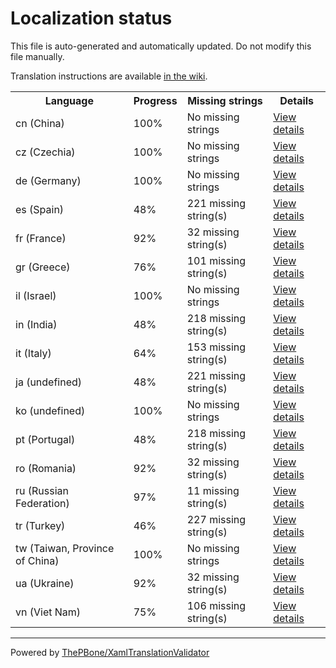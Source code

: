 # Localization status

This file is auto-generated and automatically updated. Do not modify this file manually.

Translation instructions are available [in the wiki](https://github.com/ThePBone/GalaxyBudsClient/wiki/3.-How-to-help-with-translations).

<table>
<tr><th>Language</th><th>Progress</th><th>Missing strings</th><th>Details</th></tr>
<tr><td>cn (China)</td><td>100%</td><td>No missing strings</td><td><a href="cn.md">View details</a></td></tr>
<tr><td>cz (Czechia)</td><td>100%</td><td>No missing strings</td><td><a href="cz.md">View details</a></td></tr>
<tr><td>de (Germany)</td><td>100%</td><td>No missing strings</td><td><a href="de.md">View details</a></td></tr>
<tr><td>es (Spain)</td><td>48%</td><td>221 missing string(s)</td><td><a href="es.md">View details</a></td></tr>
<tr><td>fr (France)</td><td>92%</td><td>32 missing string(s)</td><td><a href="fr.md">View details</a></td></tr>
<tr><td>gr (Greece)</td><td>76%</td><td>101 missing string(s)</td><td><a href="gr.md">View details</a></td></tr>
<tr><td>il (Israel)</td><td>100%</td><td>No missing strings</td><td><a href="il.md">View details</a></td></tr>
<tr><td>in (India)</td><td>48%</td><td>218 missing string(s)</td><td><a href="in.md">View details</a></td></tr>
<tr><td>it (Italy)</td><td>64%</td><td>153 missing string(s)</td><td><a href="it.md">View details</a></td></tr>
<tr><td>ja (undefined)</td><td>48%</td><td>221 missing string(s)</td><td><a href="ja.md">View details</a></td></tr>
<tr><td>ko (undefined)</td><td>100%</td><td>No missing strings</td><td><a href="ko.md">View details</a></td></tr>
<tr><td>pt (Portugal)</td><td>48%</td><td>218 missing string(s)</td><td><a href="pt.md">View details</a></td></tr>
<tr><td>ro (Romania)</td><td>92%</td><td>32 missing string(s)</td><td><a href="ro.md">View details</a></td></tr>
<tr><td>ru (Russian Federation)</td><td>97%</td><td>11 missing string(s)</td><td><a href="ru.md">View details</a></td></tr>
<tr><td>tr (Turkey)</td><td>46%</td><td>227 missing string(s)</td><td><a href="tr.md">View details</a></td></tr>
<tr><td>tw (Taiwan, Province of China)</td><td>100%</td><td>No missing strings</td><td><a href="tw.md">View details</a></td></tr>
<tr><td>ua (Ukraine)</td><td>92%</td><td>32 missing string(s)</td><td><a href="ua.md">View details</a></td></tr>
<tr><td>vn (Viet Nam)</td><td>75%</td><td>106 missing string(s)</td><td><a href="vn.md">View details</a></td></tr>

</table>

__________

Powered by [ThePBone/XamlTranslationValidator](https://github.com/ThePBone/XamlTranslationValidator)